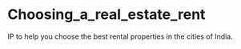 # Choosing_a_real_estate_rent
IP to help you choose the best rental properties in the cities of India.
